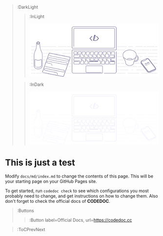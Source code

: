 
> :DarkLight
> > :InLight
> >
> > ![banner](/img/cb-banner.svg)
>
> > :InDark
> >
> > ![banner](/img/cb-banner-dark.svg)


# This is just a test

Modify `docs/md/index.md` to change the contents of this page. This will be your starting
page on your GitHub Pages site.

To get started, run `codedoc check` to see which configurations you most probably need to change,
and get instructions on how to change them. Also don't forget to check the official docs of **CODEDOC**.

> :Buttons
> > :Button label=Official Docs, url=https://codedoc.cc

> :ToCPrevNext